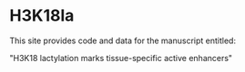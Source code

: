 # H3K18la

This site provides code and data for the manuscript entitled:

"H3K18 lactylation marks tissue-specific active enhancers"
